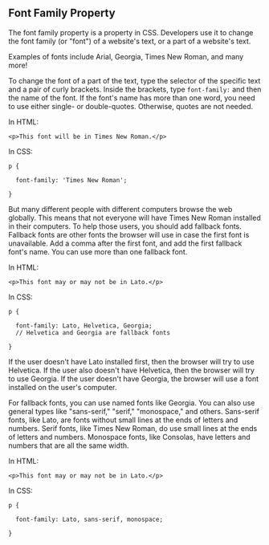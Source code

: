 ## Font Family Property

The font family property is a property in CSS. Developers use it to change the font family (or "font") of a website's text, or a part of a website's text.

Examples of fonts include Arial, Georgia, Times New Roman, and many more!

To change the font of a part of the text, type the selector of the specific text and a pair of curly brackets. Inside the brackets, type `font-family:` and then the name of the font. If the font's name has more than one word, you need to use either single- or double-quotes. Otherwise, quotes are not needed.

In HTML:

`<p>This font will be in Times New Roman.</p>`

In CSS:
```
p {

  font-family: 'Times New Roman';
  
}
```
But many different people with different computers browse the web globally. This means that not everyone will have Times New Roman installed in their computers. To help those users, you should add fallback fonts. Fallback fonts are other fonts the browser will use in case the first font is unavailable. Add a comma after the first font, and add the first fallback font's name. You can use more than one fallback font.

In HTML:

`<p>This font may or may not be in Lato.</p>`

In CSS:
```
p {

  font-family: Lato, Helvetica, Georgia;
  // Helvetica and Georgia are fallback fonts
  
}
```
If the user doesn't have Lato installed first, then the browser will try to use Helvetica. If the user also doesn't have Helvetica, then the browser will try to use Georgia. If the user doesn't have Georgia, the browser will use a font installed on the user's computer.

For fallback fonts, you can use named fonts like Georgia. You can also use general types like "sans-serif," "serif," "monospace," and others. Sans-serif fonts, like Lato, are fonts without small lines at the ends of letters and numbers. Serif fonts, like Times New Roman, do use small lines at the ends of letters and numbers. Monospace fonts, like Consolas, have letters and numbers that are all the same width.

In HTML:

`<p>This font may or may not be in Lato.</p>`

In CSS:
```
p {

  font-family: Lato, sans-serif, monospace;
  
}
```



